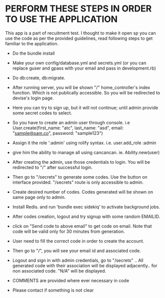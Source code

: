 # PERFORM THESE STEPS IN ORDER TO USE THE APPLICATION

This app is a part of recuitment test. I thought to make it open sp you can use the code as per the provided guidelines, read following steps to get familiar to the application. 


* Do the bundle install

* Make your own config/database.yml and secrets.yml
(or you can replace guser and gpass with your email and pass in development.rb)

* Do db:create, db:migrate.

* After running server, you will be shown "/" home_controller's index function. Which is not publically accessible. So you will be redirected to devise's login page. 

* Here you can try to sign up, but it will not continue; until admin provide some secret codes to select. 

* So you have to create an admin user through console. i.e
 User.create(first_name: "atc", last_name: "asd", email: "sample@sam.co", password: "sample123")

* Assign it the role ':admin' using rolify syntax. i.e. user.add_role :admin

* give him the ability to manage all using cancancan. ie. Ability.new(user)  

* After creating the admin, use those credentials to login. You will be redirected to "/" after successful login. 

* Then go to "/secrets" to generate some codes. Use the button on interface provided. "/secrets" route is only accessible to admin. 


* Create desired number of codes. Codes generated will be shown on same page only to admin. 

* Install Redis. and run 'bundle exec sidekiq' to activate background jobs. 

* After codes creation, logout and try signup with some random EMAILID. 

* click on "Send code to above email" to get code on email. Note that code will be valid only for 30 minutes from generation. 

* User need to fill the correct code in order to create the account. 

* Then go to "/", you will see your email id and associated code. 

* Logout and sign in with admin credentials, go to "/secrets" .. All generated code with their association will be displayed adjacently.. for non associated code. "N/A" will be displayed. 

* COMMENTS are provided where ever necessary in code

* Please contact if something is not clear
